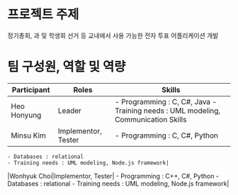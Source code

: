 # 프로젝트 주제 #

정기총회, 과 및 학생회 선거 등 교내에서 사용 가능한 전자 투표 어플리케이션 개발


# 팀 구성원, 역할 및 역량 #

|Participant|Roles|Skills|
|------|---|---|
|Heo Honyung|Leader| - Programming : C, C#, Java - Training needs : UML modeling, Communication Skills |
|Minsu Kim|Implementor, Tester|	- Programming : C, C#, Python
	- Databases : relational
	- Training needs : UML modeling, Node.js framework|
|Wonhyuk Choi|Implementor, Tester|	- Programming : C++, C#, Python
	- Databases : relational
	- Training needs : UML modeling, Node.js framework|
